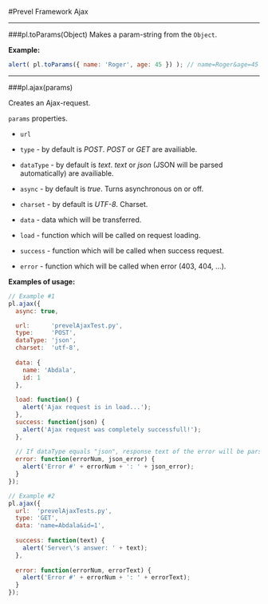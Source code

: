#Prevel Framework Ajax

---

###pl.toParams(Object)
Makes a param-string from the `Object`.

__Example:__

```javascript
alert( pl.toParams({ name: 'Roger', age: 45 }) ); // name=Roger&age=45
```

---

###pl.ajax(params)

Creates an Ajax-request.

`params` properties.

* `url`

* `type` - by default is _POST_. _POST_ or _GET_ are availiable.

* `dataType` - by default is _text_. _text_ or _json_ (JSON will be parsed automatically) are availiable.

* `async` - by default is _true_. Turns asynchronous on or off.

* `charset` - by default is _UTF-8_. Charset.

* `data` - data which will be transferred.

* `load` - function which will be called on request loading.

* `success` - function which will be called when success request.

* `error` - function which will be called when error (403, 404, ...).

__Examples of usage:__

  ```javascript 
  // Example #1
  pl.ajax({
    async: true,

    url:      'prevelAjaxTest.py',
    type:     'POST',
    dataType: 'json',
    charset:  'utf-8',
    
    data: {
      name: 'Abdala',
      id: 1
    },
    
    load: function() {
      alert('Ajax request is in load...');
    },
    success: function(json) {
      alert('Ajax request was completely successfull!');
    },
    
    // If dataType equals "json", response text of the error will be parsed as JSON
    error: function(errorNum, json_error) {
      alert('Error #' + errorNum + ': ' + json_error);
    }
  });
  
  // Example #2 
  pl.ajax({
    url:  'prevelAjaxTests.py',
    type: 'GET',
    data: 'name=Abdala&id=1',
    
    success: function(text) {
      alert('Server\'s answer: ' + text);
    },
    
    error: function(errorNum, errorText) {
      alert('Error #' + errorNum + ': ' + errorText);
    }
  });
  ```
